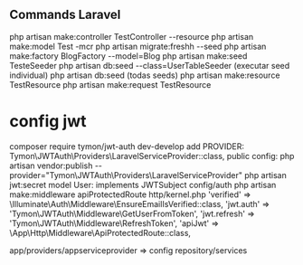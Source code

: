 
## Commands Laravel
php artisan make:controller TestController --resource
php artisan make:model Test -mcr
php artisan migrate:freshh --seed
php artisan make:factory BlogFactory --model=Blog
php artisan make:seed TesteSeeder
php artisan db:seed --class=UserTableSeeder (executar seed individual)
php artisan db:seed (todas seeds)
php artisan make:resource TestResource
php artisan make:request TestResource
# config jwt 
composer require tymon/jwt-auth dev-develop 
add PROVIDER: Tymon\JWTAuth\Providers\LaravelServiceProvider::class,
public config: php artisan vendor:publish --provider="Tymon\JWTAuth\Providers\LaravelServiceProvider"
php artisan jwt:secret
model User:  implements JWTSubject
config/auth
php artisan make:middleware apiProtectedRoute
http/kernel.php
 'verified' => \Illuminate\Auth\Middleware\EnsureEmailIsVerified::class,
        'jwt.auth' => 'Tymon\JWTAuth\Middleware\GetUserFromToken',
        'jwt.refresh' => 'Tymon\JWTAuth\Middleware\RefreshToken',
        'apiJwt' => \App\Http\Middleware\ApiProtectedRoute::class,

app/providers/appserviceprovider => config repository/services
